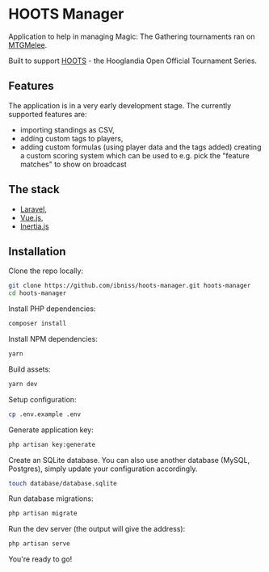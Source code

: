 # HOOTS Manager

Application to help in managing Magic: The Gathering tournaments ran on [MTGMelee](https://mtgmelee.com/).

Built to support [HOOTS](https://www.jeffhoogland.com/hooglandia-open-series/) - the Hooglandia Open Official Tournament Series.

## Features

The application is in a very early development stage. The currently supported features are:

-   importing standings as CSV,
-   adding custom tags to players,
-   adding custom formulas (using player data and the tags added) creating a custom scoring system which can be used to e.g. pick the "feature matches" to show on broadcast

## The stack

-   [Laravel](https://laravel.com/),
-   [Vue.js](https://vuejs.org/),
-   [Inertia.js](https://inertiajs.com/)

## Installation

Clone the repo locally:

```sh
git clone https://github.com/ibniss/hoots-manager.git hoots-manager
cd hoots-manager
```

Install PHP dependencies:

```sh
composer install
```

Install NPM dependencies:

```sh
yarn
```

Build assets:

```sh
yarn dev
```

Setup configuration:

```sh
cp .env.example .env
```

Generate application key:

```sh
php artisan key:generate
```

Create an SQLite database. You can also use another database (MySQL, Postgres), simply update your configuration accordingly.

```sh
touch database/database.sqlite
```

Run database migrations:

```sh
php artisan migrate
```

Run the dev server (the output will give the address):

```sh
php artisan serve
```

You're ready to go!
